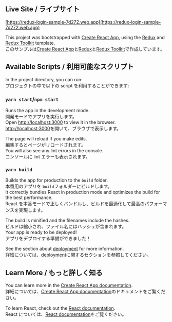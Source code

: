 ## Live Site / ライブサイト

[https://redux-login-sample-7d272.web.app](https://redux-login-sample-7d272.web.app)<br />

This project was bootstrapped with [Create React App](https://github.com/facebook/create-react-app), using the [Redux](https://redux.js.org/) and [Redux Toolkit](https://redux-toolkit.js.org/) template.<br />
このサンプルは[Create React App](https://github.com/facebook/create-react-app)と[Redux](https://redux.js.org/)と[Redux Toolkit](https://redux-toolkit.js.org/)で作成しています。<br />

## Available Scripts / 利用可能なスクリプト

In the project directory, you can run:<br />
プロジェクトの中で以下の script を利用することができます:

### `yarn start`/`npm start`

Runs the app in the development mode.<br />
開発モードでアプリを実行します。<br />
Open [http://localhost:3000](http://localhost:3000) to view it in the browser.<br />
[http://localhost:3000](http://localhost:3000)を開いて、ブラウザで表示します。<br />

The page will reload if you make edits.<br />
編集するとページがリロードされます。<br />
You will also see any lint errors in the console.<br />
コンソールに lint エラーも表示されます。

### `yarn build`

Builds the app for production to the `build` folder.<br />
本番用のアプリを `build`フォルダーにビルドします。<br />
It correctly bundles React in production mode and optimizes the build for the best performance.<br />
React を本番モードで正しくバンドルし、ビルドを最適化して最高のパフォーマンスを実現します。<br />

The build is minified and the filenames include the hashes.<br />
ビルドは縮小され、ファイル名にはハッシュが含まれます。<br />
Your app is ready to be deployed!<br />
アプリをデプロイする準備ができました！<br />

See the section about [deployment](https://facebook.github.io/create-react-app/docs/deployment) for more information.<br />
詳細については、[deployment](https://facebook.github.io/create-react-app/docs/deployment)に関するセクションを参照してください。

## Learn More / もっと詳しく知る

You can learn more in the [Create React App documentation](https://facebook.github.io/create-react-app/docs/getting-started).<br />
詳細については、[Create React App documentation](https://facebook.github.io/create-react-app/docs/getting-started)のドキュメントをご覧ください。<br />

To learn React, check out the [React documentation](https://reactjs.org/).<br />
React については、[React documentation](https://reactjs.org/)をご覧ください。

